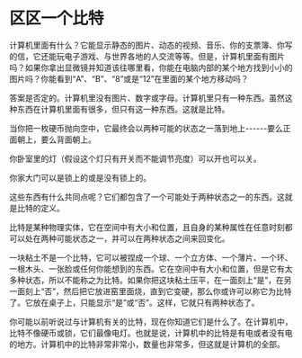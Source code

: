 # 区区一个比特
计算机里面有什么？它能显示静态的图片、动态的视频、音乐、你的支票簿、你写的信，它还能玩电子游戏、与世界各地的人交流等等。但是，计算机里面有图片吗？如果你拿出显微镜并知道该往哪里看，你能在电脑内部的某个地方找到小小的图片吗？你能看到“A”、“B”、“8”或是“12”在里面的某个地方移动吗？

答案是否定的。计算机里没有图片、数字或字母。计算机里只有一种东西。虽然这种东西在计算机里面有很多，但只有这一种东西。这就是比特。

当你把一枚硬币抛向空中，它最终会以两种可能的状态之一落到地上------要么正面朝上，要么背面朝上。

你卧室里的灯（假设这个灯只有开关而不能调节亮度）可以开也可以关。

你家大门可以是锁上的或是没有锁上的。

这些东西有什么共同点呢？它们都包含了一个可能处于两种状态之一的东西。这就是比特的定义。

比特是某种物理实体，它在空间中有大小和位置，且自身的某种属性在任意时刻都可以处在两种可能状态之一，并可以在两种状态之间来回变化。

一块粘土不是一个比特，它可以被捏成一个球、一个立方体、一个薄片、一个环、一根木头、一张脸或任何你能想到的东西。它在空间中有大小和位置，但是它有太多种状态，所以不能称之为比特。如果你把这块粘土压平，在一面刻上“是”，在另一面刻上“否”，然后把它放进窑里面烧，直到它变硬，那么你或许可以称它为比特了。它放在桌子上，只能显示“是”或“否”。这样，它就只有两种状态了。

你可能以前听说过与计算机有关的比特，现在你知道它们是什么了。在计算机中，比特不像硬币或锁，它们最像电灯。也就是说，计算机中的比特是有电或者没有电的地方。计算机中的比特非常非常小，数量也非常多，但这就是计算机的全部。
